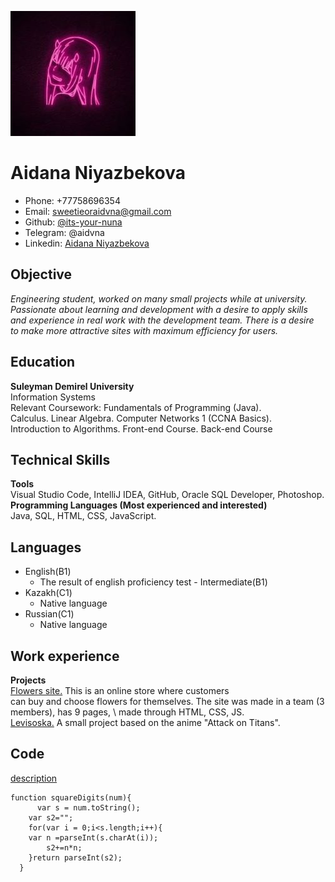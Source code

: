 ![image](Zero.jpg)
# Aidana Niyazbekova
* Phone: +77758696354
* Email: sweetieoraidvna@gmail.com
* Github: [@its-your-nuna](https://github.com/its-your-nuna) 
* Telegram: @aidvna
* Linkedin: [Aidana Niyazbekova](https://www.linkedin.com/in/aidana-niyazbekova-8a20ab225/)

## Objective
*Engineering student, worked on many small projects while at university.* \
*Passionate about learning and development with a desire to apply skills* \
*and experience in real work with the development team. There is a desire* \
*to make more attractive sites with maximum efficiency for users.* 

## Education
**Suleyman Demirel University** \
Information Systems \
Relevant Coursework: Fundamentals of Programming (Java). \
Calculus. Linear Algebra. Computer Networks 1 (CCNA Basics). \
Introduction to Algorithms. Front-end Course. Back-end Course 

## Technical Skills
**Tools** \
Visual Studio Code, IntelliJ IDEA, GitHub, Oracle SQL Developer, Photoshop. \
**Programming Languages (Most experienced and interested)** \
Java, SQL, HTML, CSS, JavaScript. 
## Languages
* English(B1) 
    * The result of english proficiency test - Intermediate(B1)
* Kazakh(C1)
    * Native language
* Russian(C1)
    * Native language

## Work experience
**Projects** \
    [Flowers site.](https://its-your-nuna.github.io/WeddingFlowers.github.io/) This is an online store where customers \
can buy and choose flowers for themselves. The site was made in a team (3 members), has 9 pages, \ made through HTML, 
 CSS, JS. \
    [Levisoska.](https://its-your-nuna.github.io/levi.github.io/) A small project based on the anime "Attack on Titans". 

## Code
[description](https://www.codewars.com/kata/546e2562b03326a88e000020/train/javascript)
```
function squareDigits(num){
      var s = num.toString();
    var s2="";
    for(var i = 0;i<s.length;i++){
    var n =parseInt(s.charAt(i));
        s2+=n*n;
    }return parseInt(s2);
  }
```


